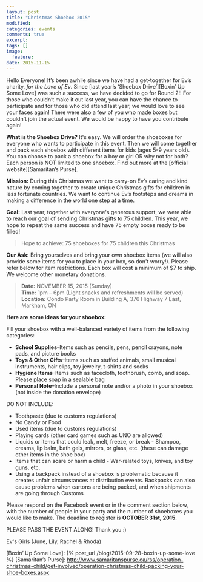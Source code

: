 ```yaml
---
layout: post
title: "Christmas Shoebox 2015"
modified:
categories: events
comments: true
excerpt:
tags: []
image:
  feature:
date: 2015-11-15
---
```


Hello Everyone! It’s been awhile since we have had a get-together for Ev’s charity, *for the Love of Ev*. Since [last year’s ‘Shoebox Drive’][Boxin’ Up Some Love] was such a success, we have decided to go for Round 2!!  For those who couldn’t make it out last year, you can have the chance to participate and for those who did attend last year, we would love to see your faces again! There were also a few of you who made boxes but couldn't join the actual event. We would be happy to have you contribute again!

**What is the Shoebox Drive?** It's easy. We will order the shoeboxes for everyone who wants to participate in this event.  Then we will come together and pack each shoebox with different items for kids (ages 5-9 years old). You can choose to pack a shoebox for a boy or girl OR why not for both? Each person is NOT limited to one shoebox. Find out more at the [official website][Samaritan’s Purse].

**Mission:** During this Christmas we want to carry-on Ev’s caring and kind nature by coming together to create unique Christmas gifts for children in less fortunate countries.  We want to continue Ev’s footsteps and dreams in making a difference in the world one step at a time.

**Goal:** Last year, together with everyone's generous support, we were able to reach our goal of sending Christmas gifts to 75 children.  This year, we hope to repeat the same success and have 75 empty boxes ready to be filled!

> Hope to achieve: 75 shoeboxes for 75 children this Christmas

**Our Ask:** Bring yourselves and bring your own shoebox items (we will also provide some items for you to place in your box, so don't worry!). Please refer below for item restrictions. Each box will cost a minimum of $7 to ship. We welcome other monetary donations.

> **Date:** NOVEMBER 15, 2015 (Sunday)<br />**Time:** 1pm – 6pm (Light snacks and refreshments will be served)<br />**Location:** Condo Party Room in Building A, 376 Highway 7 East, Markham, ON

**Here are some ideas for your shoebox:**

Fill your shoebox with a well-balanced variety of items from the following categories:

+ **School Supplies**–Items such as pencils, pens, pencil crayons, note pads, and picture books
+ **Toys & Other Gifts**–Items such as stuffed animals, small musical instruments, hair clips, toy jewelry, t-shirts and socks
+ **Hygiene Items**–Items such as facecloth, toothbrush, comb, and soap. Please place soap in a sealable bag
+ **Personal Note**–Include a personal note and/or a photo in your shoebox (not inside the donation envelope)

DO NOT INCLUDE:

+ Toothpaste (due to customs regulations)
+ No Candy or Food
+ Used items (due to customs regulations)
+ Playing cards (other card games such as UNO are allowed)
+ Liquids or items that could leak, melt, freeze, or break - Shampoo, creams, lip balm, bath gels, mirrors, or glass, etc. (these can damage other items in the shoe box)
+ Items that can scare or harm a child - War-related toys, knives, and toy guns, etc.
+ Using a backpack instead of a shoebox is problematic because it creates unfair circumstances at distribution events. Backpacks can also cause problems when cartons are being packed, and when shipments are going through Customs

Please respond on the Facebook event or in the comment section below, with the number of people in your party and the number of shoeboxes you would like to make. The deadline to register is **OCTOBER 31st, 2015**.

PLEASE PASS THE EVENT ALONG! Thank you :)

Ev's Girls (June, Lily, Rachel & Rhoda)

[Boxin’ Up Some Love]: {% post_url /blog/2015-09-28-boxin-up-some-love %}
[Samaritan’s Purse]: http://www.samaritanspurse.ca/rss/operation-christmas-child/get-involved/operation-christmas-child-packing-your-shoe-boxes.aspx

